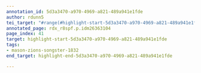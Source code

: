 ```yaml
---
annotation_id: 5d3a3470-a970-4969-a821-489a941e1fde
author: rdunn5
tei_target: "#range(#highlight-start-5d3a3470-a970-4969-a821-489a941e1fde, #highlight-end-5d3a3470-a970-4969-a821-489a941e1fde)"
annotated_page: rdx_r8spf.p.idm26363104
page_index: 41
target: highlight-start-5d3a3470-a970-4969-a821-489a941e1fde
tags:
- mason-zions-songster-1832
end_target: highlight-end-5d3a3470-a970-4969-a821-489a941e1fde

---
```

